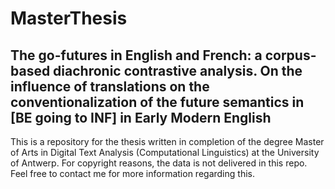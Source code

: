 # MasterThesis
## The go-futures in English and French: a corpus-based diachronic contrastive analysis. On the influence of translations on the conventionalization of the future semantics in [BE going to INF] in Early Modern English

This is a repository for the thesis written in completion of the degree Master of Arts in Digital Text Analysis (Computational Linguistics) at the University of Antwerp. For copyright reasons, the data is not delivered in this repo. Feel free to contact me for more information regarding this. 
